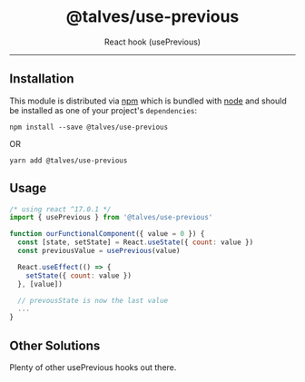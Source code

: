 <div align="center">
<h1>@talves/use-previous</h1>
<p>React hook (usePrevious)</p>
</div>

<hr />

## Installation

This module is distributed via [npm][npm] which is bundled with [node][node] and
should be installed as one of your project's `dependencies`:

```
npm install --save @talves/use-previous
```

OR

```
yarn add @talves/use-previous
```

## Usage

```js
/* using react ^17.0.1 */
import { usePrevious } from '@talves/use-previous'

function ourFunctionalComponent({ value = 0 }) {
  const [state, setState] = React.useState({ count: value })
  const previousValue = usePrevious(value)

  React.useEffect(() => {
    setState({ count: value })
  }, [value])

  // prevousState is now the last value
  ...
}
```

## Other Solutions

Plenty of other usePrevious hooks out there.

[npm]: https://www.npmjs.com/
[node]: https://nodejs.org/
